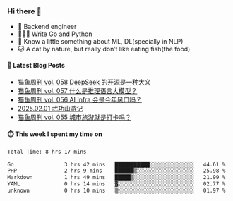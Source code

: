 ### Hi there 👋

- 🔧 Backend engineer
- 👨🏻‍💻 Write Go and Python
- 🔭 Know a little something about ML, DL(specially in NLP)
- 🐱 A cat by nature, but really don’t like eating fish(the food)

#### 📖 Latest Blog Posts
<!-- BLOG-POST-LIST:START -->
- [猫鱼周刊 vol. 058 DeepSeek 的开源是一种大义](https://ameow.xyz/archives/weekly-058)
- [猫鱼周刊 vol. 057 什么是推理语言大模型？](https://ameow.xyz/archives/weekly-057)
- [猫鱼周刊 vol. 056 AI Infra 会是今年风口吗？](https://ameow.xyz/archives/weekly-056)
- [2025.02.01 武功山游记](https://ameow.xyz/archives/2025-02-01-wugong-mountain)
- [猫鱼周刊 vol. 055 城市旅游就是打卡吗？](https://ameow.xyz/archives/weekly-055)
<!-- BLOG-POST-LIST:END -->

#### ⏱️ This week I spent my time on
<!--START_SECTION:waka-->

```txt
Total Time: 8 hrs 17 mins

Go                3 hrs 42 mins   ███████████░░░░░░░░░░░░░░   44.61 %
PHP               2 hrs 9 mins    ██████▒░░░░░░░░░░░░░░░░░░   25.98 %
Markdown          1 hrs 49 mins   █████▒░░░░░░░░░░░░░░░░░░░   21.99 %
YAML              0 hrs 14 mins   ▓░░░░░░░░░░░░░░░░░░░░░░░░   02.77 %
unknown           0 hrs 10 mins   ▒░░░░░░░░░░░░░░░░░░░░░░░░   01.97 %
```

<!--END_SECTION:waka-->

<!--
**LeslieLeung/LeslieLeung** is a ✨ _special_ ✨ repository because its `README.md` (this file) appears on your GitHub profile.

Here are some ideas to get you started:

- 🔭 I’m currently working on ...
- 🌱 I’m currently learning ...
- 👯 I’m looking to collaborate on ...
- 🤔 I’m looking for help with ...
- 💬 Ask me about ...
- 📫 How to reach me: ...
- 😄 Pronouns: ...
- ⚡ Fun fact: ...
-->
